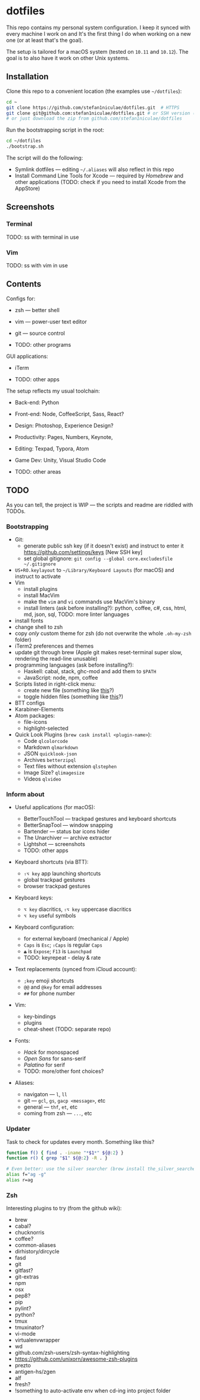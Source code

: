 # dotfiles

This repo contains my personal system configuration. I keep it synced with every machine I work on and It's the first thing I do when working on a new one (or at least that's the goal).

The setup is tailored for a macOS system (tested on `10.11` and `10.12`). The goal is to also have it work on other Unix systems.



## Installation

Clone this repo to a convenient location (the examples use `~/dotfiles`):

```bash
cd ~
git clone https://github.com/stefan1niculae/dotfiles.git  # HTTPS
git clone git@github.com:stefan1niculae/dotfiles.git # or SSH version (if you configured it already)
# or just download the zip from github.com/stefan1niculae/dotfiles
```

Run the bootstrapping script in the root:

```bash
cd ~/dotfiles
./bootstrap.sh
```

The script will do the following:

- Symlink dotfiles — editing `~/.aliases` will also reflect in this repo
- Install Command Line Tools for Xcode — required by _Homebrew_ and other applications (TODO: check if you need to install Xcode from the AppStore)



## Screenshots

### Terminal

TODO: ss with terminal in use

### Vim

TODO: ss with vim in use



## Contents

Configs for:

* zsh — better shell

* vim — power-user text editor

* git — source control

* TODO: other programs





GUI applications:

* iTerm

* TODO: other apps





The setup reflects my usual toolchain:

* Back-end: Python

* Front-end: Node, CoffeeScript, Sass, React?

* Design: Photoshop, Experience Design?

* Productivity: Pages, Numbers, Keynote, 

* Editing: Texpad, Typora, Atom

* Game Dev: Unity, Visual Studio Code

* TODO: other areas




## TODO

As you can tell, the project is WIP — the scripts and readme are riddled with TODOs.

### Bootstrapping

* Git:
  * generate public ssh key (if it doesn't exist) and instruct to enter it https://github.com/settings/keys [New SSH key]
  * set global gitignore: `git config --global core.excludesfile ~/.gitignore`
* `US+RO.keylayout` to `~/Library/Keyboard Layouts` (for macOS) and instruct to activate
* Vim
  * install plugins
  * install MacVim
  * make the `vim` and `vi` commands use MacVim's binary
  * install linters (ask before installing?): python, coffee, c#, css, html, md, json, sql, TODO: more linter languages
* install fonts
* change shell to zsh
* copy _only_ custom theme for zsh (do not overwrite the whole `.oh-my-zsh` folder)
* iTerm2 preferences and themes
* update git through brew (Apple git makes reset-terminal super slow, rendering the read-line unusable)
* programming languages (ask before installing?):
  * Haskell: cabal, stack, ghc-mod and add them to `$PATH`
  * JavaScript: node, npm, coffee
* Scripts listed in right-click menu:
  * create new file (something like [this](http://hints.macworld.com/article.php?story=20100509134904820)?)
  * toggle hidden files (something like [this](https://blog.bertvanlangen.com/articles/toggle-hidden-files-finder-os-x-10-10-yosemite/)?)
* BTT configs
* Karabiner-Elements
* Atom packages:
  * file-icons
  * highlight-selected
* Quick Look Plugins (`brew cask install <plugin-name>`):
  * Code `qlcolorcode`
  * Markdown `qlmarkdown`
  * JSON `quicklook-json`
  * Archives `betterzipql`
  * Text files without extension `qlstephen`
  * Image Size? `qlimagesize`
  * Videos `qlvideo`




### Inform about

* Useful applications (for macOS):

  * BetterTouchTool — trackpad gestures and keyboard shortcuts
  * BetterSnapTool — window snapping
  * Bartender — status bar icons hider
  * The Unarchiver — archive extractor
  * Lightshot — screenshots
  * TODO: other apps

* Keyboard shortcuts (via BTT):

  - `⇧⌥ key` app launching shortcuts
  - global trackpad gestures
  - browser trackpad gestures

* Keyboard keys:
  * `⌥ key` diacritics, `⇧⌥ key` uppercase diacritics
  * `⌥ key` useful symbols

* Keyboard configuration:

  * for external keyboard (mechanical / Apple)
  * `Caps` is `Esc`; `⇧Caps` is regular `Caps`
  * `⏏` is `Expose`; `F13` is `Launchpad`
  * TODO:   keyrepeat - delay & rate

* Text replacements (synced from iCloud account):

  * `;key` emoji shortcuts
  * `@@` and `@key` for email addresses
  * `##` for phone number

* Vim:

  * key-bindings
  * plugins
  * cheat-sheet (TODO: separate repo)

* Fonts:

  * _Hack_ for monospaced
  * _Open Sans_ for sans-serif
  * _Palatino_ for serif
  * TODO: more/other font choices?

* Aliases:

  * navigaton — `l`, `ll`
  * git — `gcl`, `gs`, `gacp <message>`, etc
  * general — `thf`, `et`, etc
  * coming from zsh — `...`, etc




### Updater

Task to check for updates every month. Something like this?
```bash
function f() { find . -iname "*$1*" ${@:2} }
function r() { grep "$1" ${@:2} -R . }

# Even better: use the silver searcher (brew install the_silver_searcher)
alias f="ag -g"
alias r=ag
```


### Zsh

Interesting plugins to try (from the github wiki):

* brew
* cabal?
* chucknorris
* coffee?
* common-aliases
* dirhistory/dircycle
* fasd
* git
* gitfast?
* git-extras
* npm
* osx
* pep8?
* pip
* pylint?
* python?
* tmux
* tmuxinator?
* vi-mode
* virtualenvwrapper
* wd
* github.com/zsh-users/zsh-syntax-highlighting
* https://github.com/unixorn/awesome-zsh-plugins
* prezto
* antigen-hs/zgen
* alf
* fresh?
* !something to auto-activate env when cd-ing into project folder
